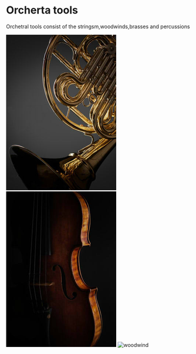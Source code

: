 <!DOCTYPE html>
<html lang="zh-cn">
  <head>
    <meta charset="utf-8">
  </head>
  <body>
    <h1>Orcherta tools</h1>
    <p>Orchetral tools consist of the stringsm,woodwinds,brasses and percussions</p>
    <span>
    <img src="smc0406_portrait_productview.jpg" alt="brass">
    <img src="smc0201_portrait_productview.jpg" alt="string">
    <img src="smc020o_portrait_productview.jpg" alt="woodwind">
    </span>
  </body>
</html>
